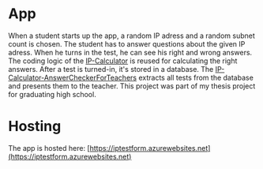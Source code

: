 # App
When a student starts up the app, a random IP adress and a random subnet count is chosen. The student has to answer questions about the given IP adress. When he turns in the test, he can see his right and wrong answers. The coding logic of the [IP-Calculator](https://github.com/MartinKulev/IP-Calculator) is reused for calculating the right answers. After a test is turned-in, it's stored in a database. The [IP-Calculator-AnswerCheckerForTeachers](https://github.com/MartinKulev/IP-Calculator-AnswerCheckerForTeachers) extracts all tests from the database and presents them to the teacher. This project was part of my thesis project for graduating high school.

# Hosting
The app is hosted here: [https://iptestform.azurewebsites.net](https://iptestform.azurewebsites.net)
